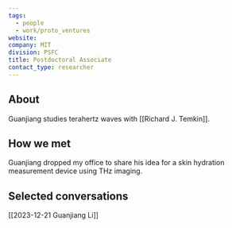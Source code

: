 ```yaml
---
tags:
  - people
  - work/proto_ventures
website: 
company: MIT
division: PSFC
title: Postdoctoral Associate
contact_type: researcher
---
```

## About
Guanjiang studies terahertz waves with [[Richard J. Temkin]].

## How we met
Guanjiang dropped my office to share his idea for a skin hydration measurement device using THz imaging.

## Selected conversations
[[2023-12-21 Guanjiang Li]]